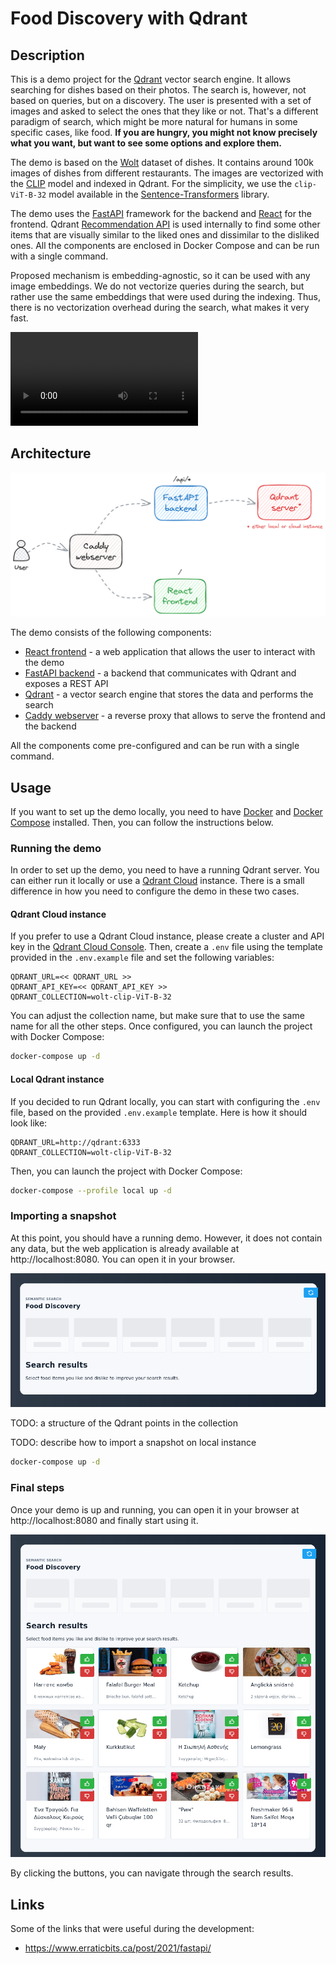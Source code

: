 # Food Discovery with Qdrant

## Description

This is a demo project for the [Qdrant](https://qdrant.tech) vector search engine. It 
allows searching for dishes based on their photos. The search is, however, not based on
queries, but on a discovery. The user is presented with a set of images and asked to 
select the ones that they like or not. That's a different paradigm of search, which 
might be more natural for humans in some specific cases, like food. **If you are hungry, 
you might not know precisely what you want, but want to see some options and explore 
them.**

The demo is based on the [Wolt](https://wolt.com/) dataset of dishes. It contains 
around 100k images of dishes from different restaurants. The images are vectorized with
the [CLIP](https://openai.com/blog/clip/) model and indexed in Qdrant. For the 
simplicity, we use the `clip-ViT-B-32` model available in the 
[Sentence-Transformers](https://www.sbert.net/examples/applications/image-search/README.html)
library.

The demo uses the [FastAPI](https://fastapi.tiangolo.com/) framework for the backend and 
[React](https://reactjs.org/) for the frontend. Qdrant [Recommendation API](
https://qdrant.tech/documentation/concepts/search/#recommendation-api) 
is used internally to find some other items that are visually similar to the liked ones 
and dissimilar to the disliked ones. All the components are enclosed in Docker Compose
and can be run with a single command.

Proposed mechanism is embedding-agnostic, so it can be used with any image embeddings.
We do not vectorize queries during the search, but rather use the same embeddings that
were used during the indexing. Thus, there is no vectorization overhead during the 
search, what makes it very fast.

![Live Food Discovery demo](images/food-discovery-demo.mp4)

## Architecture

![Architecture diagram](images/architecture-diagram.png)

The demo consists of the following components:
- [React frontend](/frontend) - a web application that allows the user to interact with the demo
- [FastAPI backend](/backend) - a backend that communicates with Qdrant and exposes a REST API
- [Qdrant](https://qdrant.tech/) - a vector search engine that stores the data and performs the search
- [Caddy webserver](https://caddyserver.com/) - a reverse proxy that allows to serve the frontend and the backend

All the components come pre-configured and can be run with a single command. 

## Usage

If you want to set up the demo locally, you need to have [Docker](https://www.docker.com/)
and [Docker Compose](https://docs.docker.com/compose/) installed. Then, you can follow 
the instructions below.

### Running the demo

In order to set up the demo, you need to have a running Qdrant server. You can either
run it locally or use a [Qdrant Cloud](https://cloud.qdrant.io/) instance. There is a
small difference in how you need to configure the demo in these two cases.

#### Qdrant Cloud instance

If you prefer to use a Qdrant Cloud instance, please create a cluster and API key in
the [Qdrant Cloud Console](https://cloud.qdrant.io). Then, create a `.env` file using
the template provided in the `.env.example` file and set the following variables:

```dotenv
QDRANT_URL=<< QDRANT_URL >>
QDRANT_API_KEY=<< QDRANT_API_KEY >>
QDRANT_COLLECTION=wolt-clip-ViT-B-32
```

You can adjust the collection name, but make sure that to use the same name for all
the other steps. Once configured, you can launch the project with Docker Compose:

```bash
docker-compose up -d
```

#### Local Qdrant instance

If you decided to run Qdrant locally, you can start with configuring the `.env` file, 
based on the provided `.env.example` template. Here is how it should look like:

```dotenv
QDRANT_URL=http://qdrant:6333
QDRANT_COLLECTION=wolt-clip-ViT-B-32
```

Then, you can launch the project with Docker Compose:

```bash
docker-compose --profile local up -d
```

### Importing a snapshot

At this point, you should have a running demo. However, it does not contain any data,
but the web application is already available at http://localhost:8080. You can open it
in your browser.

![Empty demo](images/empty-demo.png)

TODO: a structure of the Qdrant points in the collection

TODO: describe how to import a snapshot on local instance

```bash
docker-compose up -d
```

### Final steps

Once your demo is up and running, you can open it in your browser at 
http://localhost:8080 and finally start using it.

![Working demo](images/working-demo.png)

By clicking the buttons, you can navigate through the search results.

## Links

Some of the links that were useful during the development:

- https://www.erraticbits.ca/post/2021/fastapi/
